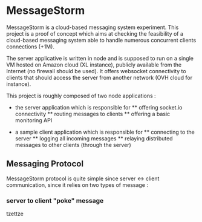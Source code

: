 MessageStorm
============

MessageStorm is a cloud-based messaging system experiment. This project is a proof of concept which aims at checking the feasibility of a cloud-based messaging system able to handle numerous concurrent clients connections (+1M).

The server applicative is written in node and is supposed to run on a single VM hosted on Amazon cloud (XL instance), publicly available from the Internet (no firewall should be used). It offers websocket connectivity to clients that should access the server from another network (OVH cloud for instance).


This project is roughly composed of two node applications :

* the server application which is responsible for
** offering socket.io connectivity
** routing messages to clients
** offering a basic monitoring API

* a sample client application which is responsible for
** connecting to the server
** logging all incoming messages
** relaying distributed messages to other clients (through the server)


Messaging Protocol
------------------

MessageStorm protocol is quite simple since server <-> client communication, since it relies on two types of message :

### server to client "poke" message #

tzettze